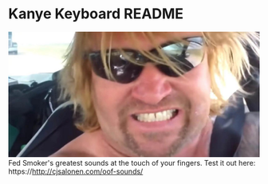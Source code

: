 # Kanye Keyboard README

![Alt text](https://github.com/cj-salonen/oof-sounds/blob/master/images/fedsmoker.jpg "Fed Smoker Keyboard")
Fed Smoker's greatest sounds at the touch of your fingers.
Test it out here: https://http://cjsalonen.com/oof-sounds/




